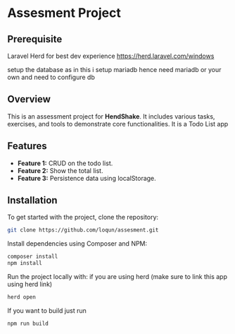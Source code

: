 # Assesment Project

## Prerequisite
Laravel Herd for best dev experience
https://herd.laravel.com/windows

setup the database as in this i setup mariadb hence need mariadb or your own and need to configure db

## Overview

This is an assessment project for **HendShake**. It includes various tasks, exercises, and tools to demonstrate core functionalities. It is a Todo List app

## Features

- **Feature 1:** CRUD on the todo list.
- **Feature 2:** Show the total list.
- **Feature 3:** Persistence data using localStorage.

## Installation

To get started with the project, clone the repository:

```bash
git clone https://github.com/loqun/assesment.git

```
Install dependencies using Composer and NPM:

```bash
composer install
npm install
```

Run the project locally with:
if you are using herd (make sure to link this app using herd link) 
```bash
herd open 
```


If you want to build just run 
```bash
npm run build
```


